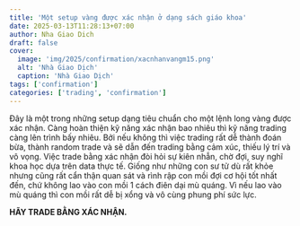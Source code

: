 ```yaml
---
title: 'Một setup vàng được xác nhận ở dạng sách giáo khoa'
date: 2025-03-13T11:28:13+07:00
author: Nha Giao Dich
draft: false
cover:
  image: 'img/2025/confirmation/xacnhanvangm15.png'
  alt: 'Nhà Giao Dịch'
  caption: 'Nhà Giao Dịch'
tags: ['confirmation']
categories: ['trading', 'confirmation']
---
```


Đây là một trong những setup dạng tiêu chuẩn cho một lệnh long vàng được xác nhận. Càng hoàn thiện kỹ năng xác nhận bao nhiêu thì kỹ năng trading càng lên trình bấy nhiêu. Bởi nếu không thì việc trading rất dễ thành đoán bừa, thành random trade và sẽ dẫn đến trading bằng cảm xúc, thiếu lý trí và vô vọng. Việc trade bằng xác nhận đòi hỏi sự kiên nhẫn, chờ đợi, suy nghĩ khoa học dựa trên data thực tế. Giống như những con sư tử dù rất khỏe nhưng cũng rất cẩn thận quan sát và rình rập con mồi đợi cơ hội tốt nhất đến, chứ không lao vào con mồi 1 cách điên dại mù quáng. Vì nếu lao vào mù quáng thì con mồi rất dễ bị xổng và vô cùng phung phí sức lực.

**HÃY TRADE BẰNG XÁC NHẬN.**
